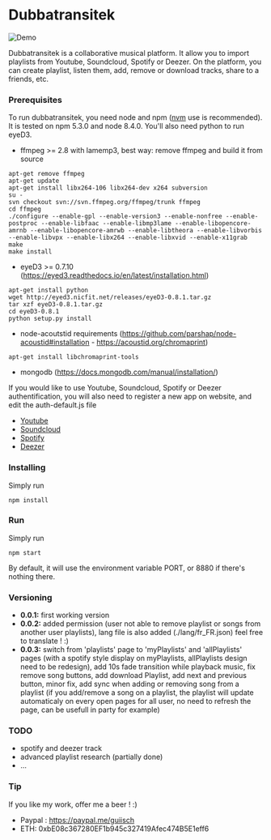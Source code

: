 # Dubbatransitek

![Demo](https://image.noelshack.com/fichiers/2017/37/2/1505252055-dubbatransitek.gif)

Dubbatransitek is a collaborative musical platform. It allow you to import playlists from Youtube, Soundcloud, Spotify or Deezer. On the platform, you can create playlist, listen them, add, remove or download tracks, share to a friends, etc.

### Prerequisites

To run dubbatransitek, you need node and npm ([nvm](https://github.com/creationix/nvm) use is recommended). It is tested on npm 5.3.0 and node 8.4.0.
You'll also need python to run eyeD3.

 - ffmpeg >= 2.8 with lamemp3, best way: remove ffmpeg and build it from source
```
apt-get remove ffmpeg    
apt-get update
apt-get install libx264-106 libx264-dev x264 subversion
su -
svn checkout svn://svn.ffmpeg.org/ffmpeg/trunk ffmpeg
cd ffmpeg
./configure --enable-gpl --enable-version3 --enable-nonfree --enable-postproc --enable-libfaac --enable-libmp3lame --enable-libopencore-amrnb --enable-libopencore-amrwb --enable-libtheora --enable-libvorbis --enable-libvpx --enable-libx264 --enable-libxvid --enable-x11grab
make
make install
```
 - eyeD3 >= 0.7.10 (https://eyed3.readthedocs.io/en/latest/installation.html)
```
apt-get install python
wget http://eyed3.nicfit.net/releases/eyeD3-0.8.1.tar.gz
tar xzf eyeD3-0.8.1.tar.gz
cd eyeD3-0.8.1
python setup.py install
```
 - node-acoutstid requirements (https://github.com/parshap/node-acoustid#installation - https://acoustid.org/chromaprint)
```
apt-get install libchromaprint-tools
```
 - mongodb (https://docs.mongodb.com/manual/installation/)

If you would like to use Youtube, Soundcloud, Spotify or Deezer authentification, you will also need to register a new app on website, and edit the auth-default.js file

 - [Youtube](https://developers.google.com/youtube/registering_an_application)
 - [Soundcloud](http://soundcloud.com/you/apps/new)
 - [Spotify](https://developer.spotify.com/my-applications/#!/applications/create)
 - [Deezer](http://developers.deezer.com/myapps/create)

### Installing

Simply run

```
npm install
```

### Run

Simply run

```
npm start
```

By default, it will use the environment variable PORT, or 8880 if there's nothing there.

### Versioning
 - **0.0.1:** first working version
 - **0.0.2:** added permission (user not able to remove playlist or songs from another user playlists), lang file is also added (./lang/fr_FR.json) feel free to translate ! :)
 - **0.0.3:** switch from 'playlists' page to 'myPlaylists' and 'allPlaylists' pages (with a spotify style display on myPlaylists, allPlaylists design need to be redesign), add 10s fade transition while playback music, fix remove song buttons, add download Playlist, add next and previous button, minor fix, add sync when adding or removing song from a playlist (if you add/remove a song on a playlist, the playlist will update automaticaly on every open pages for all user, no need to refresh the page, can be usefull in party for example)

### TODO
 - spotify and deezer track
 - advanced playlist research (partially done)
 - ...

### Tip
If you like my work, offer me a beer ! :)
- Paypal : https://paypal.me/guiisch
- ETH: 0xbE08c367280EF1b945c327419Afec474B5E1eff6
